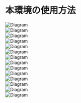 # 本環境の使用方法<br>
![Diagram](./images/How-to-use-1.jpg)<br>
![Diagram](./images/How-to-use-2.jpg)<br>
![Diagram](./images/How-to-use-3.jpg)<br>
![Diagram](./images/How-to-use-4.jpg)<br>
![Diagram](./images/How-to-use-5.jpg)<br>
![Diagram](./images/How-to-use-6.jpg)<br>
![Diagram](./images/How-to-use-7.jpg)<br>
![Diagram](./images/How-to-use-8.jpg)<br>
![Diagram](./images/How-to-use-9.jpg)<br>
![Diagram](./images/How-to-use-10.jpg)<br>
![Diagram](./images/How-to-use-11.jpg)<br>
![Diagram](./images/How-to-use-12.jpg)<br>
![Diagram](./images/How-to-use-13.jpg)<br>
![Diagram](./images/How-to-use-14.jpg)<br>
